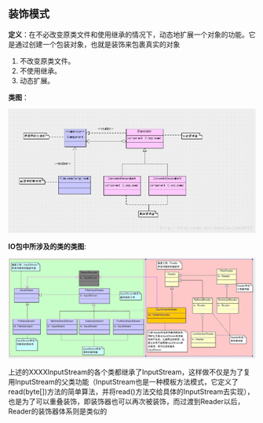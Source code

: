 ## 装饰模式

**定义**：在不必改变原类文件和使用继承的情况下，动态地扩展一个对象的功能。它是通过创建一个包装对象，也就是装饰来包裹真实的对象

1. 不改变原类文件。
2. 不使用继承。
3. 动态扩展。

**类图**：

![装饰模式类图](Decorator.jpg)

**IO包中所涉及的类的类图**:

![JAVA中IO类图](IO.jpg)

上述的XXXXInputStream的各个类都继承了InputStream，这样做不仅是为了复用InputStream的父类功能（InputStream也是一种模板方法模式，它定义了read(byte[])方法的简单算法，并将read()方法交给具体的InputStream去实现），也是为了可以重叠装饰，即装饰器也可以再次被装饰，而过渡到Reader以后，Reader的装饰器体系则是类似的